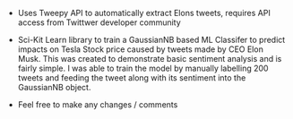 - Uses Tweepy API to automatically extract Elons tweets, requires API access from Twittwer developer community


- Sci-Kit Learn library to train a GaussianNB based ML Classifer to predict impacts on Tesla Stock price
caused by tweets made by CEO Elon Musk. This was created to demonstrate basic sentiment analysis and is 
fairly simple. I was able to train the model by manually labelling 200 tweets and feeding the tweet along with its 
sentiment into the GaussianNB object. 


- Feel free to make any changes / comments 